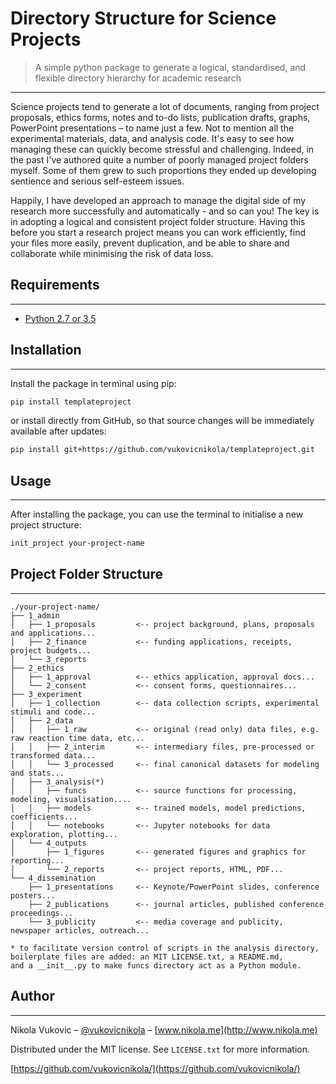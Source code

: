 # Directory Structure for Science Projects
> A simple python package to generate a logical, standardised, and flexible directory hierarchy for academic research
----------------

Science projects tend to generate a lot of documents, ranging from project proposals, ethics forms, notes and to-do lists, publication drafts, graphs, PowerPoint presentations – to name just a few. Not to mention all the experimental materials, data, and analysis code. It's easy to see how managing these can quickly become stressful and challenging. Indeed, in the past I've authored quite a number of poorly managed project folders myself. Some of them grew to such proportions they ended up developing sentience and serious self-esteem issues.

Happily, I have developed an approach to manage the digital side of my research more successfully and automatically - and so can you! The key is in adopting a logical and consistent project folder structure. Having this before you start a research project means you can work efficiently, find your files more easily, prevent duplication, and be able to share and collaborate while minimising the risk of data loss.


## Requirements
----------------
- [Python 2.7 or 3.5](https://www.python.org/downloads/)

## Installation
----------------
Install the package in terminal using pip:
```sh
pip install templateproject
```
or install directly from GitHub, so that source changes will be immediately available after updates:
```sh
pip install git+https://github.com/vukovicnikola/templateproject.git
```
## Usage
----------------
After installing the package, you can use the terminal to initialise a new project structure:
```sh
init_project your-project-name
```


## Project Folder Structure
----------------
```
./your-project-name/
├── 1_admin
│   ├── 1_proposals         <-- project background, plans, proposals and applications...
│   ├── 2_finance           <-- funding applications, receipts, project budgets...
│   └── 3_reports
├── 2_ethics
│   ├── 1_approval          <-- ethics application, approval docs...
│   └── 2_consent           <-- consent forms, questionnaires...
├── 3_experiment
│   ├── 1_collection        <-- data collection scripts, experimental stimuli and code...
│   ├── 2_data
│   │   ├── 1_raw           <-- original (read only) data files, e.g. raw reaction time data, etc...
│   │   ├── 2_interim       <-- intermediary files, pre-processed or transformed data...
│   │   └── 3_processed     <-- final canonical datasets for modeling and stats...
│   ├── 3_analysis(*)
│   │   ├── funcs           <-- source functions for processing, modeling, visualisation....
│   │   ├── models          <-- trained models, model predictions, coefficients...
│   │   └── notebooks       <-- Jupyter notebooks for data exploration, plotting...
│   └── 4_outputs
│       ├── 1_figures       <-- generated figures and graphics for reporting...
│       └── 2_reports       <-- project reports, HTML, PDF...
└── 4_dissemination
    ├── 1_presentations     <-- Keynote/PowerPoint slides, conference posters...
    ├── 2_publications      <-- journal articles, published conference proceedings...
    └── 3_publicity         <-- media coverage and publicity, newspaper articles, outreach...

* to facilitate version control of scripts in the analysis directory,
boilerplate files are added: an MIT LICENSE.txt, a README.md,
and a __init__.py to make funcs directory act as a Python module.
```


## Author
----------------
Nikola Vukovic – [@vukovicnikola](https://twitter.com/vukovicnikola) – [www.nikola.me](http://www.nikola.me)

Distributed under the MIT license. See ``LICENSE.txt`` for more information.

[https://github.com/vukovicnikola/](https://github.com/vukovicnikola/)
